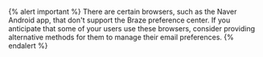 {% alert important %}
There are certain browsers, such as the Naver Android app, that don't support the Braze preference center. If you anticipate that some of your users use these browsers, consider providing alternative methods for them to manage their email preferences.
{% endalert %}